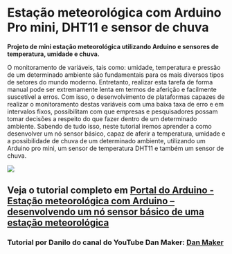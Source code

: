 # Estação meteorológica com Arduino Pro mini, DHT11 e sensor de chuva

**Projeto de mini estação meteorológica utilizando Arduino e sensores de temperatura, umidade e chuva.**


O monitoramento de variáveis, tais como: umidade, temperatura e pressão de um determinado ambiente são fundamentais para os mais diversos tipos de setores do mundo moderno. Entretanto, realizar esta tarefa de forma manual pode ser extremamente lenta em termos de aferição e facilmente suscetível a erros. Com isso, o desenvolvimento de plataformas capazes de realizar o monitoramento destas variáveis com uma baixa taxa de erro e em intervalos fixos, possibilitam com que empresas e pesquisadores possam tomar decisões a respeito do que fazer dentro de um determinado ambiente. Sabendo de tudo isso, neste tutorial iremos aprender a como desenvolver um nó sensor básico, capaz de aferir a temperatura, umidade e a possibilidade de chuva de um determinado ambiente, utilizando um Arduino pro mini, um sensor de temperatura DHT11 e também um sensor de chuva.

<img src="http://portaldoarduino.com.br/wp-content/uploads/2018/08/sensor-768x484.png" />

## Veja o tutorial completo em <a href="http://portaldoarduino.com.br/estacao-meteorologica-arduino-dht11-sensor-de-cuva/" target="_blank">Portal do Arduino - Estação meteorológica com Arduino – desenvolvendo um nó sensor básico de uma estação meteorológica</a>

### Tutorial por Danilo do canal do YouTube Dan Maker: <a href="https://www.youtube.com/channel/UCZbZ0IEMOoLiDxAGM7KBXwA" target="_blank">Dan Maker</a>
